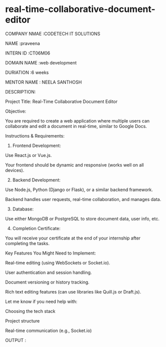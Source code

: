 # real-time-collaborative-document-editor

COMPANY NMAE :CODETECH IT SOLUTIONS

NAME :praveena

INTERN ID :CT06M06

DOMAIN NAME :web development

DURIATION :6 weeks

MENTOR NAME : NEELA SANTHOSH

DESCRIPTION:


Project Title: Real-Time Collaborative Document Editor

Objective:

You are required to create a web application where multiple users can collaborate and edit a document in real-time, similar to Google Docs.




Instructions & Requirements:

1. Frontend Development:

Use React.js or Vue.js.

Your frontend should be dynamic and responsive (works well on all devices).



2. Backend Development:

Use Node.js, Python (Django or Flask), or a similar backend framework.

Backend handles user requests, real-time collaboration, and manages data.



3. Database:

Use either MongoDB or PostgreSQL to store document data, user info, etc.



4. Completion Certificate:

You will receive your certificate at the end of your internship after completing the tasks.



Key Features You Might Need to Implement:

Real-time editing (using WebSockets or Socket.io).

User authentication and session handling.

Document versioning or history tracking.

Rich text editing features (can use libraries like Quill.js or Draft.js).



Let me know if you need help with:

Choosing the tech stack

Project structure

Real-time communication (e.g., Socket.io)




OUTPUT :
